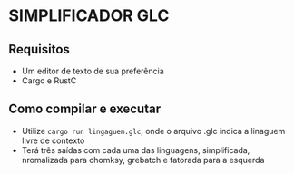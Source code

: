 # SIMPLIFICADOR GLC
## Requisitos
- Um editor de texto de sua preferência
- Cargo e RustC

## Como compilar e executar
- Utilize ```cargo run lingaguem.glc```, onde o arquivo .glc indica a linaguem livre de contexto
- Terá três saídas com cada uma das linguagens, simplificada, nromalizada para chomksy, grebatch e fatorada para a esquerda
